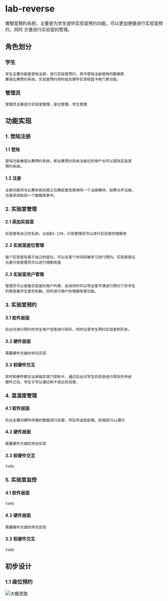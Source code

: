 # lab-reverse
實驗室預約系统，主要是为学生提供实验室预约功能，可以更加便捷进行实验室预约，同时
方便进行实验室的管理。
## 角色划分
### 学生
    学生主要功能是登陆注册，进行实验室预约，其中登陆注册使用的数据库
    兼容比赛预约系统，实验室预约同时结合硬件实现校园卡刷门禁功能。
### 管理员
    管理员主要进行实验室管理，座位管理，学生管理

## 功能实现
### 1. 登陆注册
#### 1.1 登陆
    登陆功能兼容比赛预约系统，即比赛预约系统注册过的用户也可以登陆实验室
    预约系统。
#### 1.2 注册
    注册功能待与比赛系统协商之后确定是否使用同一个注册模块，如果分开注册，
    也是添加到同一个数据库表中。

### 2. 实验室管理
#### 2.1 添加实验室
    实验室有自己的名称，比如B3-139，只有管理员可以进行实验室的增删改
#### 2.2 实验室座位管理
    每个实验室有属于自己的座位，可以在某个时间段被学习进行预约。实验室座位
    也是只有管理员可以进行增删改查
#### 2.3 实验室用户管理
    管理员可以查看实验室的用户列表，后续同时可以导出某节课进行预约了的学生
    列表查看学生是否到勤，同时进行用户的增删改查功能。

### 3. 实验室预约
#### 3.1 软件层面
    后台对进行预约的学生用户信息进行保存，同时记录学生预约实验室的历史。
#### 3.2 硬件层面
    需要硬件方面的师兄实现
#### 3.3 软硬件交互
    软件和硬件都无法单独实现门禁刷卡，通过后台对学生的信息进行保存并传给
    硬件之后，学生才可以通过刷卡进出实验室。

### 4. 温湿度管理
#### 4.1 软件层面
    后台主要对硬件传输的数据进行处理，然后传送给前端，前端进行ui展示
#### 4.2 硬件层面
    需要硬件方面的师兄实现
#### 3.3 软硬件交互
    todo

### 5. 实验室监控
#### 4.1 软件层面
    todo
#### 4.2 硬件层面
    需要硬件方面的师兄实现
#### 3.3 软硬件交互
    todo

## 初步设计
### 1.1 座位预约
![大概思路](blob:https://przm2orhje.feishu.cn/038ddcbd-ac3d-4c7e-a306-effb270de318)